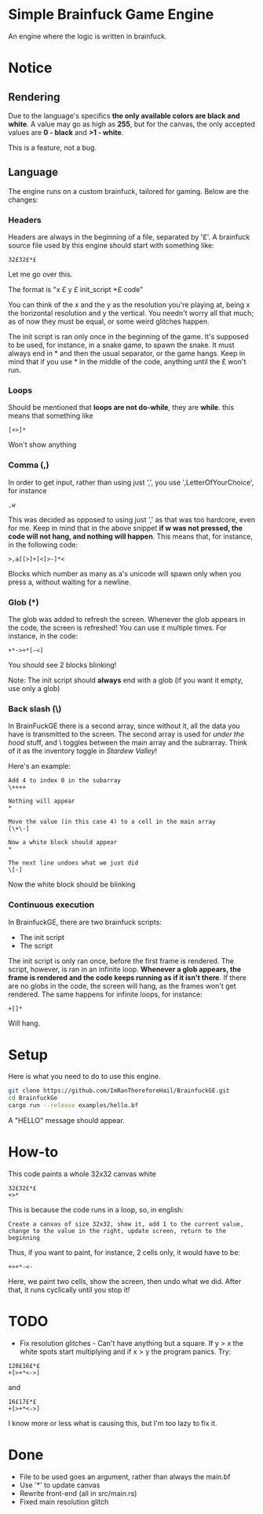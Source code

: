 # Simple Brainfuck Game Engine

An engine where the logic is written in brainfuck. 

# Notice
## Rendering
Due to the language's specifics **the only available colors are black and white**.
A value may go as high as **255**, but for the canvas, the only accepted values are **0 - black** and **>1 - white**.

This is a feature, not a bug.

## Language

The engine runs on a custom brainfuck, tailored for gaming. Below are the changes:

### Headers

Headers are always in the beginning of a file, separated by '£'. A brainfuck source file used by this engine should start with something like:

```
32£32£*£
```
Let me go over this.

The format is "x £ y £ init_script *£ code"

You can think of the x and the y as the resolution you're playing at, being x the horizontal resolution and y the vertical. You needn't worry all that much; as of now they must be equal, or some weird glitches happen.

The init script is ran only once in the beginning of the game. It's supposed to be used, for instance, in a snake game, to spawn the snake. It must always end in * and then the usual separator, or the game hangs. Keep in mind that if you use * in the middle of the code, anything until the £ won't run.

### Loops

Should be mentioned that **loops are not do-while**, they are **while**. this means that something like

```
[+>]*
```
Won't show anything

### Comma (,)

In order to get input, rather than using just ',', you use ',LetterOfYourChoice', for instance

```
,w
```
This was decided as opposed to using just ',' as that was too hardcore, even for me. Keep in mind that in the above snippet **if w was not pressed, the code will not hang, and nothing will happen**. This means that, for instance, in the following code:

```
>,a[[>]+[<]>-]*<
```
Blocks which number as many as a's unicode will spawn only when you press a, without waiting for a newline.


### Glob (*)

The glob was added to refresh the screen. Whenever the glob appears in the code, the screen is refreshed! You can use it multiple times. For instance, in the code:

```
+*->+*[-<]
```

You should see 2 blocks blinking!

Note: The init script should **always** end with a glob (if you want it empty, use only a glob)

### Back slash (\\)

In BrainFuckGE there is a second array, since without it, all the data you have is transmitted to the screen. The second array is used for *under the hood* stuff, and \\ toggles between the main array and the subrarray. Think of it as the inventory toggle in *Stardew Valley*!

Here's an example:

```
Add 4 to index 0 in the subarray
\++++ 

Nothing will appear
*

Move the value (in this case 4) to a cell in the main array
[\+\-]

Now a white block should appear
*

The next line undoes what we just did
\[-]

```
Now the white block should be blinking 

### Continuous execution

In BrainfuckGE, there are two brainfuck scripts:
- The init script
- The script

The init script is only ran once, before the first frame is rendered. The script, however, is ran in an infinite loop. **Whenever a glob appears, the frame is rendered and the code keeps running as if it isn't there**.
If there are no globs in the code, the screen will hang, as the frames won't get rendered. The same happens for infinite loops, for instance:

```
+[]*
```
Will hang.

# Setup

Here is what you need to do to use this engine.

```bash
git clone https://github.com/ImRanThereforeHail/BrainfuckGE.git
cd BrainfuckGe
cargo run --release examples/hello.bf
```
A "HELLO" message should appear. 

# How-to

This code paints a whole 32x32 canvas white
```
32£32£*£
+>*
```
This is because the code runs in a loop, so, in english:

```
Create a canvas of size 32x32, show it, add 1 to the current value, change to the value in the right, update screen, return to the beginning 
```
Thus, if you want to paint, for instance, 2 cells only, it would have to be:
```
+>+*-<-
```
Here, we paint two cells, show the screen, then undo what we did. After that, it runs cyclically until you stop it!



# TODO
- Fix resolution glitches - Can't have anything but a square. If y > x the white spots start multiplying and if x > y the program panics.  Try:

```
128£16£*£
+[>+*<->]
```
and
```
16£17£*£
+[>+*<->]
```
I know more or less what is causing this, but I'm too lazy to fix it.

# Done
- File to be used goes an argument, rather than always the main.bf
- Use '*' to update canvas
- Rewrite front-end (all in src/main.rs)
- Fixed main resolution glitch
